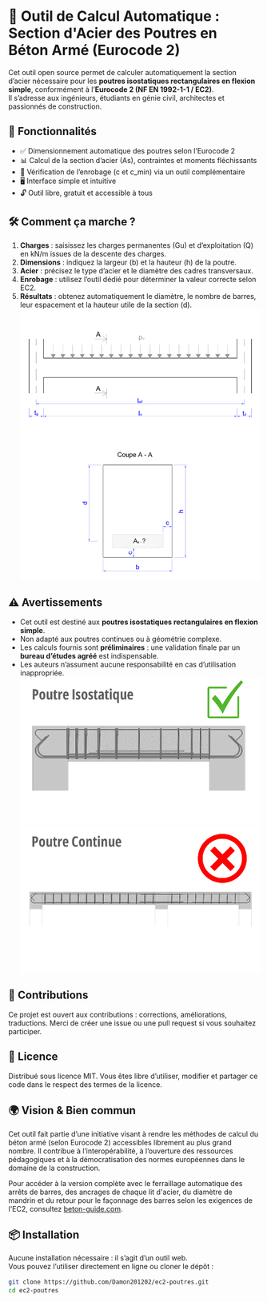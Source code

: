# 🧱 Outil de Calcul Automatique : Section d'Acier des Poutres en Béton Armé (Eurocode 2)

Cet outil open source permet de calculer automatiquement la section d’acier nécessaire pour les **poutres isostatiques rectangulaires en flexion simple**, conformément à l’**Eurocode 2 (NF EN 1992-1-1 / EC2)**.  
Il s’adresse aux ingénieurs, étudiants en génie civil, architectes et passionnés de construction.

## 🚀 Fonctionnalités
- ✅ Dimensionnement automatique des poutres selon l’Eurocode 2  
- 📊 Calcul de la section d’acier (As), contraintes et moments fléchissants  
- 🔎 Vérification de l’enrobage (c et c_min) via un outil complémentaire  
- 🖥️ Interface simple et intuitive  
- 🔓 Outil libre, gratuit et accessible à tous  

## 🛠️ Comment ça marche ?
1. **Charges** : saisissez les charges permanentes (Gu) et d’exploitation (Q) en kN/m issues de la descente des charges.  
2. **Dimensions** : indiquez la largeur (b) et la hauteur (h) de la poutre.  
3. **Acier** : précisez le type d’acier et le diamètre des cadres transversaux.  
4. **Enrobage** : utilisez l’outil dédié pour déterminer la valeur correcte selon EC2.  
5. **Résultats** : obtenez automatiquement le diamètre, le nombre de barres, leur espacement et la hauteur utile de la section (d).
![Dimensions1 ](images/schema-dimension-poutre-isostatique-rectangulaire_resize.webp)
![Dimensions2 ](images/schema-dimension-poutre-isostatique-rectangulaire-coupe_resize.webp)

## ⚠️ Avertissements
- Cet outil est destiné aux **poutres isostatiques rectangulaires en flexion simple**.  
- Non adapté aux poutres continues ou à géométrie complexe.  
- Les calculs fournis sont **préliminaires** : une validation finale par un **bureau d’études agréé** est indispensable.  
- Les auteurs n’assument aucune responsabilité en cas d’utilisation inappropriée.
![Poutres isostatiques ](images/poutre-isostatique_resize.webp)
![Poutres continues ](images/poutre-continue_resize.webp)

## 🤝 Contributions
Ce projet est ouvert aux contributions : corrections, améliorations, traductions.
Merci de créer une issue ou une pull request si vous souhaitez participer. 

## 📜 Licence
Distribué sous licence MIT.
Vous êtes libre d’utiliser, modifier et partager ce code dans le respect des termes de la licence.

## 🌍 Vision & Bien commun
Cet outil fait partie d’une initiative visant à rendre les méthodes de calcul du béton armé (selon Eurocode 2) accessibles librement au plus grand nombre.
Il contribue à l’interopérabilité, à l’ouverture des ressources pédagogiques et à la démocratisation des normes européennes dans le domaine de la construction.

Pour accéder à la version complète avec le ferraillage automatique des arrêts de barres, des ancrages de chaque lit d'acier, du diamètre de mandrin et du retour pour le façonnage des barres selon les exigences de l'EC2, consultez [beton-guide.com](https://beton-guide.com/calcul/calcul-poutres-beton-arme-eurocode2-logiciel-gratuit-en-ligne.html).

## 📦 Installation
Aucune installation nécessaire : il s’agit d’un outil web.  
Vous pouvez l’utiliser directement en ligne ou cloner le dépôt :  

```bash
git clone https://github.com/Damon201202/ec2-poutres.git
cd ec2-poutres
